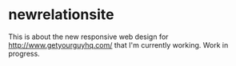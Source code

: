 # newrelationsite
This is about the new responsive web design for http://www.getyourguyhq.com/ that I'm currently working. 
Work in progress.
